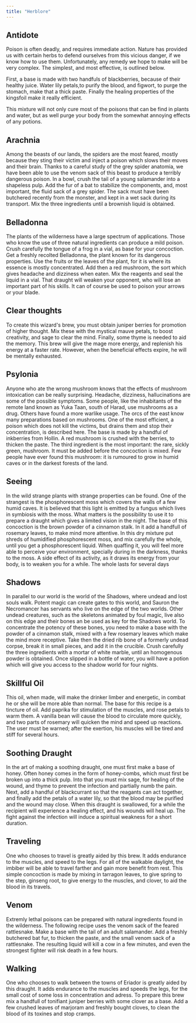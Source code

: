 ```yaml
---
title: "Herblore"
---
```


## Antidote

Poison is often deadly, and requires immediate action. Nature has
provided us with certain herbs to defend ourselves from this vicious
danger, if we know how to use them. Unfortunately, any remedy we hope to
make will be very complex. The simplest, and most effective, is outlined
below.

First, a base is made with two handfuls of blackberries, because of
their healthy juice. Water lily petals,to purify the blood, and figwort,
to purge the stomach, make that a thick paste. Finally the healing
properties of the kingsfoil make it really efficient.

This mixture will not only cure most of the poisons that can be find in
plants and water, but as well purge your body from the somewhat annoying
effects of any potions.

## Arachnia

Among the beasts of our lands, the spiders are the most feared, mostly
because they sting their victim and inject a poison which slows their
moves and their brain. Thanks to a careful study of the grey spider
anatomia, we have been able to use the venom sack of this beast to
produce a terribly dangerous poison. In a bowl, crush the tail of a
young salamander into a shapeless pulp. Add the fur of a bat to
stabilize the components, and, most important, the fluid sack of a grey
spider. The sack must have been butchered recently from the monster, and
kept in a wet sack during its transport. Mix the three ingredients until
a brownish liquid is obtained.

## Belladonna

The plants of the wilderness have a large spectrum of applications.
Those who know the use of three natural ingredients can produce a mild
poison. Crush carefully the tongue of a frog in a vial, as base for your
concoction. Get a freshly recolted Belladonna, the plant known for its
dangerous properties. Use the fruits or the leaves of the plant, for it
is where its essence is mostly concentrated. Add then a red mushroom,
the sort which gives headache and dizziness when eaten. Mix the reagents
and seal the liquid in a vial. That draught will weaken your opponent,
who will lose an important part of his skills. It can of course be used
to poison your arrows or your blade.

## Clear thoughts

To create this wizard's brew, you must obtain juniper berries for
promotion of higher thought. Mix these with the mystical mauve petals,
to boost creativity, and sage to clear the mind. Finally, some thyme is
needed to aid the memory. This brew will give the mage more energy, and
replenish his energy at a faster rate. However, when the beneficial
effects expire, he will be mentally exhausted.

## Psylonia

Anyone who ate the wrong mushroom knows that the effects of mushroom
intoxication can be really surprising. Headache, dizziness,
hallucinations are some of the possible symptoms. Some people, like the
inhabitants of the remote land known as Yuka Taan, south of Harad, use
mushrooms as a drug. Others have found a more warlike usage. The orcs of
the east know many preparations based on mushrooms. One of the most
efficient, a poison which does not kill the victims, but drains them and
stop their concentration, is described here. The base is made by a
handful of inkberries from Hollin. A red mushroom is crushed with the
berries, to thicken the paste. The third ingredient is the most
important: the rare, sickly green, mushroom. It must be added before the
concoction is mixed. Few people have ever found this mushroom: it is
rumoured to grow in humid caves or in the darkest forests of the land.

## Seeing

In the wild strange plants with strange properties can be found. One of
the strangest is the phosphorescent moss which covers the walls of a few
humid caves. It is believed that this light is emitted by a fungus which
lives in symbiosis with the moss. What matters is the possibility to use
it to prepare a draught which gives a limited vision in the night. The
base of this concoction is the brown powder of a cinnamon stalk. In it
add a handfull of rosemary leaves, to make mind more attentive. In this
dry mixture put shreds of humidified phosphorescent moss, and mix
carefully the whole, until you get a phosphorescent liquid. When
quaffing it, you will feel more able to perceive your environment,
specially during in the darkness, thanks to the moss. A side effect of
its activity, as it draws its energy from your body, is to weaken you
for a while. The whole lasts for several days

## Shadows

In parallel to our world is the world of the Shadows, where undead and
lost souls walk. Potent magic can create gates to this world, and Sauron
the Necromancer has servants who live on the edge of the two worlds.
Other undead creatures, such as the skeletons animated by foul magic,
live also on this edge and their bones an be used as key for the Shadows
world. To concentrate the potency of these bones, you need to make a
base with the powder of a cinnamon stalk, mixed with a few rosemary
leaves which make the mind more receptive. Take then the dried rib bone
of a formerly undead corpse, break it in small pieces, and add it in the
crucible. Crush carefully the three ingredients with a mortar of white
marble, until an homogenous powder is obtained. Once slipped in a bottle
of water, you will have a potion which will give you access to the
shadow world for four nights.

## Skillful Oil

This oil, when made, will make the drinker limber and energetic, in
combat he or she will be more able than normal. The base for this recipe
is a tincture of oil. Add paprika for stimulation of the muscles, and
rose petals to warm them. A vanilla bean will cause the blood to
circulate more quickly, and two parts of rosemary will quicken the mind
and speed up reactions. The user must be warned; after the exertion, his
muscles will be tired and stiff for several hours.

## Soothing Draught

In the art of making a soothing draught, one must first make a base of
honey. Often honey comes in the form of honey-combs, which must first be
broken up into a thick pulp. Into that you must mix sage, for healing of
the wound, and thyme to prevent the infection and partially numb the
pain. Next, add a handful of blackcurrant so that the reagants can act
together, and finally add the petals of a water lily, so that the blood
may be purified and the wound may close. When this draught is swallowed,
for a while the recipient will experience a healing effect, and his
wounds will heal up. The fight against the infection will induce a
spiritual weakness for a short duration.

## Traveling

One who chooses to travel is greatly aided by this brew. It adds
endurance to the muscles, and speed to the legs. For all of the walkable
daylight, the imbiber will be able to travel farther and gain more
benefit from rest. This simple concoction is made by mixing in tarragon
leaves, to give spring to the step, ginseng root, to give energy to the
muscles, and clover, to aid the blood in its travels.

## Venom

Extremly lethal poisons can be prepared with natural ingredients found
in the wilderness. The following recipe uses the venom sack of the
feared rattlesnake. Make a base with the tail of an adult salamander.
Add a freshly butchered bat fur, to thicken the paste, and the small
venom sack of a rattlesnake. The resulting liquid will kill a cow in a
few minutes, and even the strongest fighter will risk death in a few
hours.

## Walking

One who chooses to walk between the towns of Eriador is greatly aided by
this draught. It adds endurance to the muscles and speeds the legs, for
the small cost of some loss in concentration and adress. To prepare this
brew mix a handfull of tonifiant juniper berries with some clover as a
base. Add a few crushed leaves of marjoram and freshly bought cloves, to
clean the blood of its toxines and stop cramps.